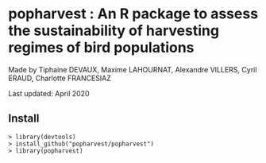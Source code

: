 <h1> popharvest : An R package to assess the sustainability of harvesting regimes of bird populations </h1>


Made by Tiphaine DEVAUX, Maxime LAHOURNAT, Alexandre VILLERS, Cyril ERAUD, Charlotte FRANCESIAZ


Last updated: April 2020


## Install

```{r eval = FALSE}
> library(devtools)
> install_github("popharvest/popharvest")
> library(popharvest)
```
